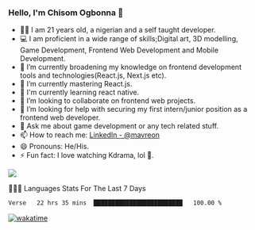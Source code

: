 ### Hello, I'm Chisom Ogbonna 👋
- 👦🏿 I am 21 years old, a nigerian and a self taught developer.
- 💻 I am proficient in a wide range of skills;Digital art, 3D modelling, Game Development, Frontend Web Development and Mobile Development.
- 🔭 I’m currently broadening my knowledge on frontend development tools and technologies(React.js, Next.js etc).
- 🌱 I’m currently mastering React.js.
- 🍃 I'm currently learning react native.
- 👯 I’m looking to collaborate on frontend web projects.
- 🤔 I’m looking for help with securing my first intern/junior position as a frontend web developer.
- 💬 Ask me about game development or any tech related stuff.
- 📫 How to reach me: [LinkedIn - @mavreon](https://www.linkedin.com/in/mavreon/)
- 😄 Pronouns: He/His.
- ⚡ Fun fact: I love watching Kdrama, lol 🤣.

<img src = "https://github-readme-stats.vercel.app/api?username=mavreon&&show_icons=true&title_color=ffffff&icon_color=bb2acf&text_color=daf7dc&bg_color=151515"/>

👨🏿‍💻 Languages Stats For The Last 7 Days

<!--START_SECTION:waka-->

```txt
Verse   22 hrs 35 mins  █████████████████████████   100.00 %
```

<!--END_SECTION:waka-->
[![wakatime](https://wakatime.com/badge/user/b3eff457-1de7-4ef9-9a2b-c8f23bae0969.svg)](https://wakatime.com/@b3eff457-1de7-4ef9-9a2b-c8f23bae0969)
